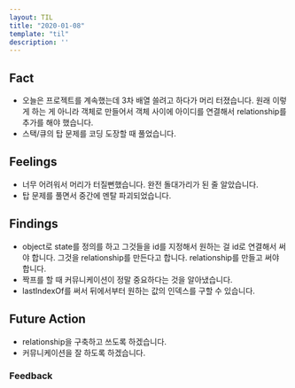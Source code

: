 ```yaml
---
layout: TIL
title: "2020-01-08"
template: "til"
description: ''
---
```


## Fact  

- 오늘은 프로젝트를 계속했는데 3차 배열 쓸려고 하다가 머리 터졌습니다. 원래 이렇게 하는 게 아니라 객체로 만들어서 객체 사이에 아이디를 연결해서 relationship를 추가를 해야 했습니다.
- 스택/큐의 탑 문제를 코딩 도장할 때 풀었습니다.

## Feelings  

- 너무 어려워서 머리가 터질뻔했습니다. 완전 돌대가리가 된 줄 알았습니다.
- 탑 문제를 풀면서 중간에 멘탈 파괴되었습니다.

## Findings  

- object로 state를 정의를 하고 그것들을 id를 지정해서 원하는 걸 id로 연결해서 써야 합니다. 그것을 relationship를 만든다고 합니다. relationship를 만들고 써야 합니다.
- 짝프를 할 때 커뮤니케이션이 정말 중요하다는 것을 알아냈습니다.
- lastIndexOf를 써서 뒤에서부터 원하는 값의 인덱스를 구할 수 있습니다.

## Future Action

- relationship을 구축하고 쓰도록 하겠습니다.
- 커뮤니케이션을 잘 하도록 하겠습니다.

### Feedback  
